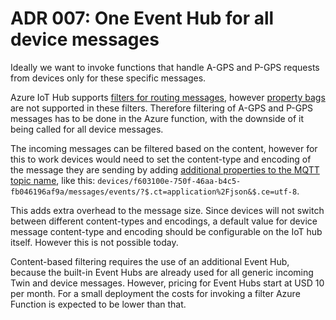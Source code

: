 # ADR 007: One Event Hub for all device messages

Ideally we want to invoke functions that handle A-GPS and P-GPS requests from
devices only for these specific messages.

Azure IoT Hub supports [filters for routing messages][1], however [property
bags][2] are not supported in these filters. Therefore filtering of A-GPS and
P-GPS messages has to be done in the Azure function, with the downside of it
being called for all device messages.

The incoming messages can be filtered based on the content, however for this to
work devices would need to set the content-type and encoding of the message they
are sending by adding [additional properties to the MQTT topic name][3], like
this:
`devices/f603100e-750f-46aa-b4c5-fb046196af9a/messages/events/?$.ct=application%2Fjson&$.ce=utf-8`.

This adds extra overhead to the message size. Since devices will not switch
between different content-types and encodings, a default value for device
message content-type and encoding should be configurable on the IoT hub itself.
However this is not possible today.

Content-based filtering requires the use of an additional Event Hub, because the
built-in Event Hubs are already used for all generic incoming Twin and device
messages. However, pricing for Event Hubs start at USD 10 per month. For a small
deployment the costs for invoking a filter Azure Function is expected to be
lower than that.

[1]:
  https://docs.microsoft.com/en-us/azure/iot-hub/iot-hub-devguide-routing-query-syntax?WT.mc_id=Portal-Microsoft_Azure_Support#message-routing-query-based-on-message-properties
[2]:
  https://docs.microsoft.com/en-us/azure/iot-hub/iot-hub-mqtt-support#receiving-cloud-to-device-messages
[3]:
  https://azure.microsoft.com/es-es/blog/iot-hub-message-routing-now-with-routing-on-message-body/
